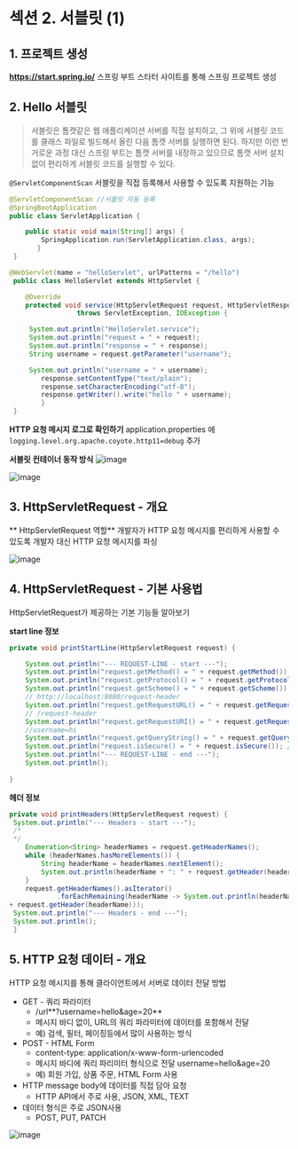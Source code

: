 # 섹션 2. 서블릿 (1)

## 1. 프로젝트 생성

**https://start.spring.io/**
스프링 부트 스타터 사이트를 통해 스프링 프로젝트 생성


## 2. Hello 서블릿

> 서블릿은 톰캣같은 웹 애플리케이션 서버를 직접 설치하고, 그 위에 서블릿 코드를 클래스 파일로 빌드해서 올린 다음 톰캣 서버를 실행하면 된다. 하지만 이런 번거로운 과정 대신 스프링 부트는 톰캣 서버를 내장하고 있으므로 톰캣 서버 설치 없이 편리하게 서블릿 코드를 실행할 수 있다. 

`@ServletComponentScan` 
서블릿을 직접 등록해서 사용할 수 있도록 지원하는 기능

```java
@ServletComponentScan //서블릿 자동 등록
@SpringBootApplication
public class ServletApplication {

    public static void main(String[] args) {
        SpringApplication.run(ServletApplication.class, args);
       }
 }
```

```java
@WebServlet(name = "helloServlet", urlPatterns = "/hello")
 public class HelloServlet extends HttpServlet {

    @Override
    protected void service(HttpServletRequest request, HttpServletResponse response)
                 throws ServletException, IOException {

     System.out.println("HelloServlet.service");
     System.out.println("request = " + request);
     System.out.println("response = " + response);
     String username = request.getParameter("username");

     System.out.println("username = " + username);
        response.setContentType("text/plain");
        response.setCharacterEncoding("utf-8");
        response.getWriter().write("hello " + username);
        }
 }
```

**HTTP 요청 메시지 로그로 확인하기**
application.properties 에
`logging.level.org.apache.coyote.http11=debug` 추가


**서블릿 컨테이너 동작 방식**
![image](https://github.com/2024-SpringStudy/spring/assets/92051742/368dfe23-9bc9-4c50-92c9-db2134a01aca)

![image](https://github.com/2024-SpringStudy/spring/assets/92051742/9233c64e-374f-412f-9b20-6a58e42588f2)




## 3. HttpServletRequest - 개요

** HttpServletRequest 역할**
개발자가 HTTP 요청 메시지를 편리하게 사용할 수 있도록 개발자 대신 HTTP 요청 메시지를 파싱

![image](https://github.com/2024-SpringStudy/spring/assets/92051742/a537895a-9f84-444b-b024-638df22c13fa)


## 4. HttpServletRequest - 기본 사용법 
HttpServletRequest가 제공하는 기본 기능들 알아보기

**start line 정보**
```java
private void printStartLine(HttpServletRequest request) {

    System.out.println("--- REQUEST-LINE - start ---");
    System.out.println("request.getMethod() = " + request.getMethod()); //GET
    System.out.println("request.getProtocol() = " + request.getProtocol());//HTTP/1.1
    System.out.println("request.getScheme() = " + request.getScheme()); //http
    // http://localhost:8080/request-header
    System.out.println("request.getRequestURL() = " + request.getRequestURL());
    // /request-header
    System.out.println("request.getRequestURI() = " + request.getRequestURI());
    //username=hi
    System.out.println("request.getQueryString() = " + request.getQueryString());
    System.out.println("request.isSecure() = " + request.isSecure()); //https 사용유무
    System.out.println("--- REQUEST-LINE - end ---");
    System.out.println();
    
}
```

**헤더 정보**
```java
private void printHeaders(HttpServletRequest request) {
 System.out.println("--- Headers - start ---");
 /*
 */
    Enumeration<String> headerNames = request.getHeaderNames();
    while (headerNames.hasMoreElements()) {
        String headerName = headerNames.nextElement();
        System.out.println(headerName + ": " + request.getHeader(headerName));
    }
    request.getHeaderNames().asIterator()
            .forEachRemaining(headerName -> System.out.println(headerName + ": " 
+ request.getHeader(headerName)));
 System.out.println("--- Headers - end ---");
 System.out.println();
 }
```

## 5. HTTP 요청 데이터 - 개요
HTTP 요청 메시지를 통해 클라이언트에서 서버로 데이터 전달 방법

- GET - 쿼리 파라미터
    -  /url**?username=hello&age=20**
    - 메시지 바디 없이, URL의 쿼리 파라미터에 데이터를 포함해서 전달
    - 예) 검색, 필터, 페이징등에서 많이 사용하는 방식
- POST - HTML Form
    -   content-type: application/x-www-form-urlencoded
    - 메시지 바디에 쿼리 파리미터 형식으로 전달 username=hello&age=20
    - 예) 회원 가입, 상품 주문, HTML Form 사용
- HTTP message body에 데이터를 직접 담아 요청
    - HTTP API에서 주로 사용, JSON, XML, TEXT
- 데이터 형식은 주로 JSON사용 
    - POST, PUT, PATCH 


![image](https://github.com/2024-SpringStudy/spring/assets/92051742/904f2a8a-86ef-4ebd-8104-bc1f6a1643bd)







